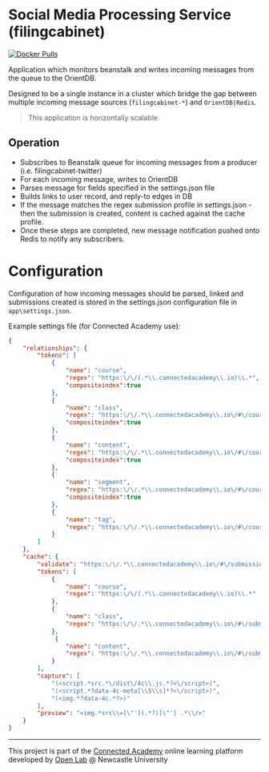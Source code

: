 # Social Media Processing Service (filingcabinet)

[![Docker Pulls](https://img.shields.io/docker/pulls/connectedacademy/filingcabinet.svg)](https://hub.docker.com/r/connectedacademy/filingcabinet/)

Application which monitors beanstalk and writes incoming messages from the queue to the OrientDB.

Designed to be a single instance in a cluster which bridge the gap between multiple incoming message sources (`filingcabinet-*`) and `OrientDB|Redis`.

> This application is horizontally scalable

## Operation

- Subscribes to Beanstalk queue for incoming messages from a producer (i.e. filingcabinet-twitter)
- For each incoming message, writes to OrientDB
- Parses message for fields specified in the settings.json file
- Builds links to user record, and reply-to edges in DB
- If the message matches the regex submission profile in settings.json - then the submission is created, content is cached against the cache profile.
- Once these steps are completed, new message notification pushed onto Redis to notify any subscribers.

# Configuration

Configuration of how incoming messages should be parsed, linked and submissions created is stored in the settings.json configuration file in `app\settings.json`.

Example settings file (for Connected Academy use):

```json
{
    "relationships": {
        "tokens": [
            {
                "name": "course",
                "regex": "https:\/\/(.*\\.connectedacademy\\.io)\\.*",
                "compositeindex":true
            },
            {
                "name": "class",
                "regex": "https:\/\/.*\\.connectedacademy\\.io\/#\/course\/(.*)\/.*\/.*$",
                "compositeindex":true
            },
            {
                "name": "content",
                "regex": "https:\/\/.*\\.connectedacademy\\.io\/#\/course\/.*\/(.*)\/.*$",
                "compositeindex":true
            },
            {
                "name": "segment",
                "regex": "https:\/\/.*\\.connectedacademy\\.io\/#\/course\/.*\/.*\/(.*)$",
                "compositeindex":true
            },
            {
                "name": "tag",
                "regex": "https:\/\/.*\\.connectedacademy\\.io\/#\/course\/(.*\/\\D*)$"
            }
        ]
    },
    "cache": {
        "validate": "https:\/\/.*\\.connectedacademy\\.io\/#\/submission\/(.*\/\\D*)$",
        "tokens": [
            {
                "name": "course",
                "regex": "https:\/\/(.*\\.connectedacademy\\.io)\\.*"
            },
            {
                "name": "class",
                "regex": "https:\/\/.*\\.connectedacademy\\.io\/#\/submission\/(.*)\/.*"
            },
             {
                "name": "content",
                "regex": "https:\/\/.*\\.connectedacademy\\.io\/#\/submission\/.*\/(.*)"
            }
        ],
        "capture": [
            "(<script.*src.*\/dist\/4c\\.js.*?<\/script>)",
            "(<script.*?data-4c-meta[\\S\\s]*?<\/script>)",
            "(<img.*?data-4c.*?>)"
        ],
        "preview": "<img.*src\\=[\"'](.*?)[\"'] .*\\/>"
    }
}
```

----
This project is part of the [Connected Academy](https://connectedacademy.io) online learning platform developed by [Open Lab](https://openlab.ncl.ac.uk) @ Newcastle University